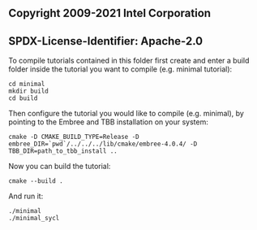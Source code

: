 ## Copyright 2009-2021 Intel Corporation
## SPDX-License-Identifier: Apache-2.0

To compile tutorials contained in this folder first create and enter a
build folder inside the tutorial you want to compile (e.g. minimal
tutorial):

    cd minimal
    mkdir build
    cd build

Then configure the tutorial you would like to compile (e.g. minimal),
by pointing to the Embree and TBB installation on your system:

    cmake -D CMAKE_BUILD_TYPE=Release -D embree_DIR=`pwd`/../../../lib/cmake/embree-4.0.4/ -D TBB_DIR=path_to_tbb_install ..

Now you can build the tutorial:

    cmake --build .

And run it:

    ./minimal
    ./minimal_sycl

